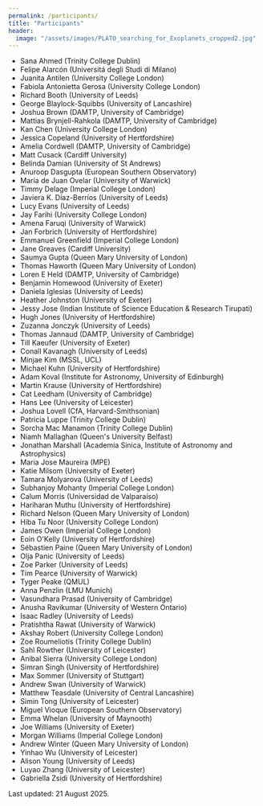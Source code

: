 ```yaml
---
permalink: /participants/
title: "Participants"
header:
  image: "/assets/images/PLATO_searching_for_Exoplanets_cropped2.jpg"
---
```


- Sana Ahmed (Trinity College Dublin)
- Felipe Alarcón (Universitá degli Studi di Milano)
- Juanita Antilen (University College London)
- Fabiola Antonietta Gerosa (University College London)
- Richard Booth (University of Leeds)
- George Blaylock-Squibbs (University of Lancashire)
- Joshua Brown (DAMTP, University of Cambridge)
- Mattias Brynjell-Rahkola (DAMTP, University of Cambridge)
- Kan Chen (University College London)
- Jessica Copeland (University of Hertfordshire)
- Amelia Cordwell (DAMTP, University of Cambridge)
- Matt Cusack (Cardiff University)
- Belinda Damian (University of St Andrews)
- Anuroop Dasgupta (European Southern Observatory)
- Maria de Juan Ovelar (University of Warwick)
- Timmy Delage (Imperial College London)
- Javiera K. Díaz-Berríos (University of Leeds)
- Lucy Evans (University of Leeds)
- Jay Farihi (University College London)
- Amena Faruqi (University of Warwick)
- Jan Forbrich (University of Hertfordshire)
- Emmanuel Greenfield (Imperial College London)
- Jane Greaves (Cardiff University)
- Saumya Gupta (Queen Mary University of London)
- Thomas Haworth (Queen Mary University of London)
- Loren E Held (DAMTP, University of Cambridge)
- Benjamin Homewood (University of Exeter)
- Daniela Iglesias (University of Leeds)
- Heather Johnston (University of Exeter)
- Jessy Jose (Indian Institute of Science Education & Research Tirupati)
- Hugh Jones (University of Hertfordshire)
- Zuzanna Jonczyk (University of Leeds)
- Thomas Jannaud (DAMTP, University of Cambridge)
- Till Kaeufer (University of Exeter)
- Conall Kavanagh (University of Leeds)
- Minjae Kim (MSSL, UCL)
- Michael Kuhn (University of Hertfordshire)
- Adam Koval (Institute for Astronomy, University of Edinburgh)
- Martin Krause (University of Hertfordshire)
- Cat Leedham (University of Cambridge)
- Hans Lee (University of Leicester)
- Joshua Lovell (CfA, Harvard-Smithsonian)
- Patricia Luppe (Trinity College Dublin)
- Sorcha Mac Manamon (Trinity College Dublin)
- Niamh Mallaghan (Queen's University Belfast)
- Jonathan Marshall (Academia Sinica, Institute of Astronomy and Astrophysics)
- Maria Jose Maureira (MPE)
- Katie Milsom (University of Exeter)
- Tamara Molyarova (University of Leeds)
- Subhanjoy Mohanty (Imperial College London)
- Calum Morris (Universidad de Valparaíso)
- Hariharan Muthu (University of Hertfordshire)
- Richard Nelson (Queen Mary University of London)
- Hiba Tu Noor (University College London)
- James Owen (Imperial College London)
- Eoin O'Kelly (University of Hertfordshire)
- Sébastien Paine (Queen Mary University of London)
- Olja Panic (University of Leeds)
- Zoe Parker (University of Leeds)
- Tim Pearce (University of Warwick)
- Tyger Peake (QMUL)
- Anna Penzlin (LMU Munich)
- Vasundhara Prasad (University of Cambridge)
- Anusha Ravikumar (University of Western Ontario)
- Isaac Radley (University of Leeds)
- Pratishtha Rawat (University of Warwick)
- Akshay Robert (University College London)
- Zoe Roumeliotis (Trinity College Dublin)
- Sahl Rowther (University of Leicester)
- Anibal Sierra (University College London)
- Simran Singh (University of Hertfordshire)
- Max Sommer (University of Stuttgart)
- Andrew Swan (University of Warwick)
- Matthew Teasdale (University of Central Lancashire)
- Simin Tong (University of Leicester)
- Miguel Vioque (European Southern Observatory)
- Emma Whelan (University of Maynooth)
- Joe Williams (University of Exeter)
- Morgan Williams (Imperial College London)
- Andrew Winter (Queen Mary University of London)
- Yinhao Wu (University of Leicester)
- Alison Young (University of Leeds)
- Luyao Zhang (University of Leicester)
- Gabriella Zsidi (University of Hertfordshire)

[- James Miley (Joint ALMA Observatory)]: #

Last updated: 21 August 2025.

